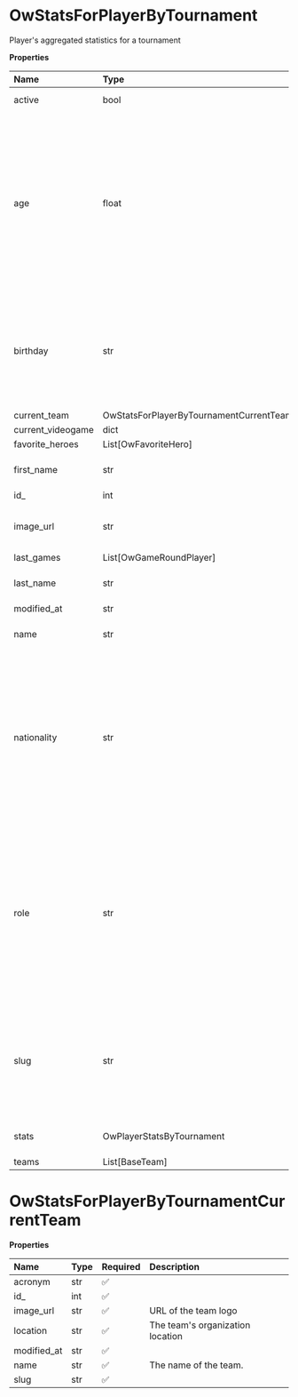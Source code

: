 # OwStatsForPlayerByTournament

Player's aggregated statistics for a tournament

**Properties**

| Name              | Type                                    | Required | Description                                                                                                                                                                                                                                    |
| :---------------- | :-------------------------------------- | :------- | :--------------------------------------------------------------------------------------------------------------------------------------------------------------------------------------------------------------------------------------------- |
| active            | bool                                    | ✅       | Whether player is active                                                                                                                                                                                                                       |
| age               | float                                   | ✅       | Age of the player, `null` if unknown. When `birthday` is `null`, `age` is an approxiamation. Read more about [players' age](/docs/about-players-age) <br/>**Note**: This field is only present for users running the Historical plan or above. |
| birthday          | str                                     | ✅       | Birth day of the player, `YYYY-MM-DD` format. `null` if unknown. <br/>**Note**: This field is only present for users running the Historical plan or above.                                                                                     |
| current_team      | OwStatsForPlayerByTournamentCurrentTeam | ✅       |                                                                                                                                                                                                                                                |
| current_videogame | dict                                    | ✅       |                                                                                                                                                                                                                                                |
| favorite_heroes   | List[OwFavoriteHero]                    | ✅       |                                                                                                                                                                                                                                                |
| first_name        | str                                     | ✅       | First name of the player. `null` if unknown                                                                                                                                                                                                    |
| id\_              | int                                     | ✅       | ID of the player                                                                                                                                                                                                                               |
| image_url         | str                                     | ✅       | URL to the photo of the player. `null` if not available.                                                                                                                                                                                       |
| last_games        | List[OwGameRoundPlayer]                 | ✅       |                                                                                                                                                                                                                                                |
| last_name         | str                                     | ✅       | Last name of the player. `null` if unknown                                                                                                                                                                                                     |
| modified_at       | str                                     | ✅       |                                                                                                                                                                                                                                                |
| name              | str                                     | ✅       | Professional name of the player                                                                                                                                                                                                                |
| nationality       | str                                     | ✅       | Country code matching the nationality of the player according to the ISO 3166-1 standard (Alpha-2 code). <br/>In addition to the standard, the `XK` code is used for Kosovo. <br/>`null` if unknown                                            |
| role              | str                                     | ✅       | Role/position of the player. Field value varies depending on the video game.`null` if unknown. <br/>**Note**: role is only available for DotA 2, League of Legends, and Overwatch players. <br/>`null` for other video games.                  |
| slug              | str                                     | ✅       | Unique, human-readable identifier for the player. <br/>`id` and `slug` can be used interchangeably throughout the API.                                                                                                                         |
| stats             | OwPlayerStatsByTournament               | ✅       | Player's statistics for a tournament                                                                                                                                                                                                           |
| teams             | List[BaseTeam]                          | ✅       |                                                                                                                                                                                                                                                |

# OwStatsForPlayerByTournamentCurrentTeam

**Properties**

| Name        | Type | Required | Description                      |
| :---------- | :--- | :------- | :------------------------------- |
| acronym     | str  | ✅       |                                  |
| id\_        | int  | ✅       |                                  |
| image_url   | str  | ✅       | URL of the team logo             |
| location    | str  | ✅       | The team's organization location |
| modified_at | str  | ✅       |                                  |
| name        | str  | ✅       | The name of the team.            |
| slug        | str  | ✅       |                                  |

<!-- This file was generated by liblab | https://liblab.com/ -->
